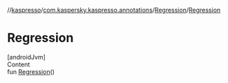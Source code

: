 //[kaspresso](../../index.md)/[com.kaspersky.kaspresso.annotations](../index.md)/[Regression](index.md)/[Regression](-regression.md)



# Regression  
[androidJvm]  
Content  
fun [Regression](-regression.md)()  



